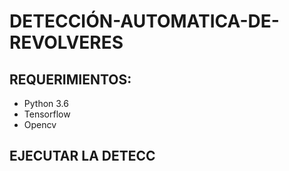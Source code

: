 # DETECCIÓN-AUTOMATICA-DE-REVOLVERES

 ## REQUERIMIENTOS:

- Python 3.6
- Tensorflow
- Opencv

## EJECUTAR LA DETECC
